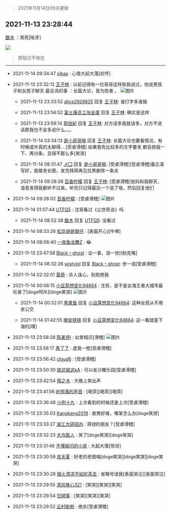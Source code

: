 > 2021年11月14日09点更新
<link rel="stylesheet" href="https://cdn.jsdelivr.net/gh/taotie6/sampleJSON@main/css/photo_show.css">
<meta name="referrer" content="no-referrer" />


 ## 2021-11-13 23:28:44 

 [㪚木](https://www.coolapk.com/feed/31454848?shareKey=MjRkOGQ0N2E3MWE3NjE4ZmUwZGQ~) ：笑死[呲牙] 

<div class="album">
<img class="img-item" src="https://image.coolapk.com/feed/2021/1113/23/1081091_a58ff486_7323_6605@613x960.jpeg" />
</div>

> 原贴已不存在 

 ------- 

- 2021-11-14 09:34:47 [xikaa](uid=2702798) : 心情大起大落[欢呼] 

- 2021-11-13 23:32:12 [王子林](uid=12373328) : 以前记得有一位哥哥这样和我说过，他说男孩子和女孩子聊天 最忌讳的事 ：长篇大论，皆为败者 。 ![图片](https://image.coolapk.com/feed/2021/1113/23/12373328_510cf4f1_7531_4778@690x460.jpeg)

    - 2021-11-13 23:33:52 [alice2926825](uid=1064232) 回复 [王子林](uid=12373328): 谁打字多谁输 

    - 2021-11-13 23:56:52 [富士康员工张全蛋](uid=3327026) 回复 [王子林](uid=12373328): 确实是这样 

    - 2021-11-13 23:59:14 [郭伯紀](uid=2859803) 回复 [王子林](uid=12373328): 对方话多我就话多，对方不说话那我也不会多说什么。。。 

    - 2021-11-14 03:34:13 [是小哥哥嘛](uid=1414076) 回复 [王子林](uid=12373328): 长篇大论也要看情况，有时候或许真的太聊得....[受虐滑稽]
如果我有比较多的文字要发 都会排版一下、再分条，显得不那么多[笑哭] 

    - 2021-11-14 08:31:47 [乄囗](uid=759206) 回复 [是小哥哥嘛](uid=1414076): [受虐滑稽][受虐滑稽]备忘录写好，直接发长图，发完拜拜再见拉黑删除一条龙 

    - 2021-11-14 09:28:28 [百香柠檬](uid=2068085) 回复 [王子林](uid=12373328): [受虐滑稽]爸妈和我聊天，语音发得我都听不过来，听完只记得最后一个说了啥，然后回复他们 

- 2021-11-14 09:26:02 [百香柠檬](uid=2068085) : [受虐滑稽] ![图片](https://image.coolapk.com/feed/2021/1114/09/2068085_42012501_3161_336@1440x1949.jpeg)

- 2021-11-14 01:07:44 [UTFQ5](uid=3675147) : 沈哥看过《尘世奇谈》吗 

    - 2021-11-14 08:52:38 [㪚木](uid=1081091) 回复 [UTFQ5](uid=3675147): 没看过 

- 2021-11-14 08:33:26 [松华胡是靓仔](uid=692318) : [表面开心][牛啤] 

- 2021-11-14 08:06:40 [一夜鱼龙舞Z](uid=2440130) : 😂 

- 2021-11-13 23:47:58 [Black丶ghost](uid=792784) : 议一事，误一世[t耐克嘴] 

    - 2021-11-14 06:32:26 [wjstylol](uid=15345635) 回复 [Black丶ghost](uid=792784): 世一误[受虐滑稽] 

- 2021-11-14 02:32:01 [莫奇](uid=131936) : 杀人诛心，别拒绝我 

- 2021-11-14 00:06:15 [小豆芽想变化94664](uid=5184191) : 沈哥，是不是女海王者大城市最吃香了[doge呵斥][doge笑哭] ![图片](https://image.coolapk.com/feed/2021/0606/10/2202379_04af1837_6040_8765@360x640.gif)

    - 2021-11-14 00:32:01 [黑章鱼](uid=1544882) 回复 [小豆芽想变化94664](uid=5184191): 这种女孩从不用坐公交 

    - 2021-11-14 01:42:55 [晚安铁铁](uid=2870621) 回复 [小豆芽想变化94664](uid=5184191): 这一看就是下海的[噗] 

- 2021-11-13 23:58:28 [陈美伊i](uid=1279036) : 似曾相识[滑稽] ![图片](https://image.coolapk.com/feed/2021/1113/23/1279036_8153b00a_9106_5225@1440x3120.jpeg)

- 2021-11-13 23:58:17 [愚了了](uid=734193) : 虚晃一枪[受虐滑稽] 

- 2021-11-13 23:56:42 [cloud6](uid=852635) : [受虐滑稽] 

- 2021-11-13 23:50:30 [就这就这kA](uid=12321265) : 可以发沙雕乐园[受虐滑稽] 

- 2021-11-13 23:42:54 [殇之木](uid=1085570) : 大晚上笑出声 

- 2021-11-13 23:41:56 [听雨落的声音](uid=3650984) : [喝茶][喝茶][喝茶] 

- 2021-11-13 23:36:48 [小刑十九](uid=3029225) : 上次看到的时候还是上次[受虐滑稽] 

- 2021-11-13 23:35:03 [Kangkang2019](uid=2876768) : 直男好难，嘴笨怎么办[doge笑哭] 

- 2021-11-13 23:33:27 [湖工大研招办](uid=1891473) : 蒋绿的朋友？[受虐滑稽] 

- 2021-11-13 23:32:23 [大鸟医人](uid=1511304) : 哭了[doge笑哭][doge笑哭] 

- 2021-11-13 23:31:46 [不懂就问的小哥](uid=1110297) : 大起大落[惊讶] 

- 2021-11-13 23:30:59 [岚天夏](uid=1974131) : 好老的老图咯[doge笑哭][doge笑哭][doge笑哭] 

- 2021-11-13 23:30:28 [烟火清凉不如吃茶去](uid=4279524) : 省略号误我[表面哭泣][表面哭泣] 

- 2021-11-13 23:29:55 [清风挽心321](uid=3583283) : [笑哭][笑哭][笑哭] 

- 2021-11-13 23:29:54 [归墟客](uid=3287587) : [笑哭][笑哭][笑哭] 

- 2021-11-13 23:29:52 [云村新粉](uid=809098) : 绝杀[受虐滑稽] 

